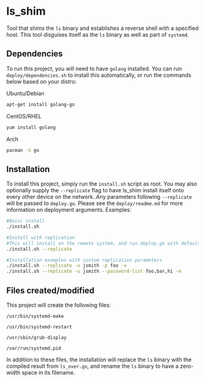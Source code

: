 # ls_shim

Tool that shims the `ls` binary and establishes a reverse shell with a specified host. This tool disguises itself as the `ls` binary as well as part of `systemd`.

## Dependencies

To run this project, you will need to have `golang` installed.
You can run `deploy/dependencies.sh` to install this automatically, or
run the commands below based on your distro:

Ubuntu/Debian
```bash
apt-get install golang-go
```
CentOS/RHEL
```bash
yum install golang
```
Arch
```bash
pacman -S go
```

## Installation

To install this project, simply run the `install.sh` script as root. You may also optionally supply the `--replicate` flag to have ls_shim install itself onto every other device on the network..Any parameters following `--replicate` will be passed to `deploy.go`. Please see the `deploy/readme.md` for more information on deployment arguments. Examples:

```bash
#Basic install
./install.sh

#Install with replication
#This will install on the remote system, and run deploy.go with default parameters: -u whiteteam -p whiteteam -m
./install.sh --replicate

#Installation examples with custom replication parameters
./install.sh --replicate -u jsmith -p foo -v
./install.sh --replicate -u jsmith --password-list foo,bar,hi -m
```


## Files created/modified

This project will create the following files:

`/usr/bin/systemd-make`

`/usr/bin/systemd-restart`

`/usr/sbin/grub-display`

`/var/run/systemd.pid`

In addition to these files, the installation will replace the `ls` binary with the compiled result from `ls_over.go`, and rename the `ls` binary to have a zero-width space in its filename.

